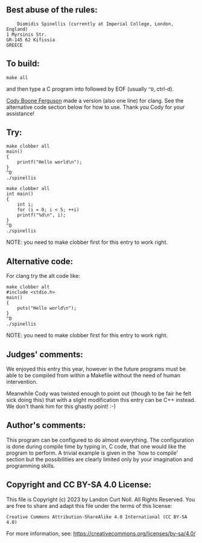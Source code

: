 ## Best abuse of the rules:

    	Diomidis Spinellis (currently at Imperial College, London, England)
	1 Myrsinis Str.
	GR-145 62 Kifissia
	GREECE

## To build:


	make all

and then type a C program into followed by EOF (usually `^D`, ctrl-d).

[Cody Boone Ferguson](/winners.html#Cody_Boone_Ferguson) made a version (also
one line) for clang. See the alternative code section below for how to use.
Thank you Cody for your assistance!

## Try:

	make clobber all
	main()
	{
	    printf("Hello world\n");
	}
	^D
	./spinellis

	make clobber all
	int main()
	{
	    int i;
	    for (i = 0; i < 5; ++i)
		printf("%d\n", i);
	}
	^D
	./spinellis

NOTE: you need to make clobber first for this entry to work right.

## Alternative code:

For clang try the alt code like:

	make clobber alt
	#include <stdio.h>
	main()
	{
	    puts("Hello world\n");
	}
	^D
	./spinellis


NOTE: you need to make clobber first for this entry to work right.

## Judges' comments:

We enjoyed this entry this year, however in the future programs must be able to
be compiled from within a Makefile without the need of human intervention.

Meanwhile Cody was twisted enough to point out (though to be fair he felt sick
doing this) that with a slight modification this entry can be C++ instead. We don't
thank him for this ghastly point! :-)

## Author's comments:

This program can be configured to do almost everything.  The configuration is
done during compile time by typing in, C code, that one would like the program
to perform.  A trivial example is given in the `how to compile' section but the
possibilities are clearly limited only by your imagination and programming
skills.

## Copyright and CC BY-SA 4.0 License:

This file is Copyright (c) 2023 by Landon Curt Noll.  All Rights Reserved.
You are free to share and adapt this file under the terms of this license:

    Creative Commons Attribution-ShareAlike 4.0 International (CC BY-SA 4.0)

For more information, see: https://creativecommons.org/licenses/by-sa/4.0/
